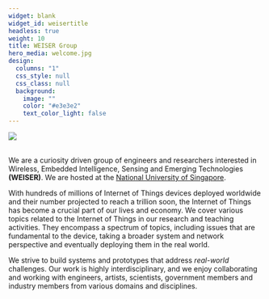 ```yaml
---
widget: blank
widget_id: weisertitle
headless: true
weight: 10
title: WEISER Group
hero_media: welcome.jpg
design:
  columns: "1"
  css_style: null
  css_class: null
  background:
    image: ""
    color: "#e3e3e2"
    text_color_light: false
---
```

![](homepage.jpg)

<br> We are a curiosity driven group of engineers and researchers interested in Wireless, Embedded Intelligence, Sensing and Emerging Technologies **(WEISER)**. We are hosted at the [National University of Singapore](https://www.nus.edu.sg/). <br> 

With hundreds of millions of Internet of Things devices deployed worldwide and their number projected to reach a trillion soon, the Internet of Things has become a crucial part of our lives and economy. We cover various topics related to the Internet of Things in our research and teaching activities. They encompass a spectrum of topics, including issues that are fundamental to the device,  taking a broader system and network perspective and eventually deploying them in the real world. <br> 

We strive to build systems and prototypes that address *real-world* challenges. Our work is highly interdisciplinary, and we enjoy collaborating and working with engineers, artists, scientists, government members and industry members from various domains and disciplines.<br>